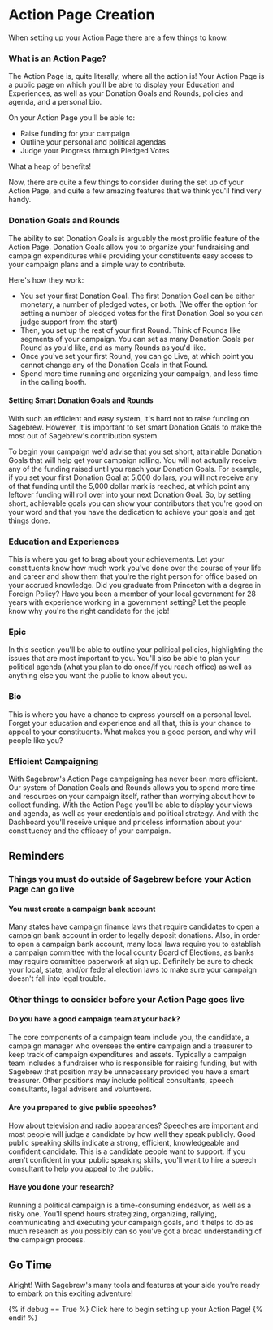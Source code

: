 # Action Page Creation #
When setting up your Action Page there are a few things to know.

### What is an Action Page? ###
The Action Page is, quite literally, where all the action is!
Your Action Page is a public page on which you'll be able
to display your Education and Experiences, as well as your Donation
Goals and Rounds, policies and agenda, and a personal bio.

On your Action Page you'll be able to:

- Raise funding for your campaign
- Outline your personal and political agendas
- Judge your Progress through Pledged Votes

What a heap of benefits!

Now, there are quite a few things to consider during the set up of your Action
Page, and quite a few amazing features that we think you'll find very handy.

### Donation Goals and Rounds ###
The ability to set Donation Goals is arguably the most prolific
feature of the Action Page. Donation Goals allow you
to organize your fundraising and campaign expenditures
while providing your constituents easy access to
your campaign plans and a simple way to contribute.

Here's how they work:

- You set your first Donation Goal. The first Donation Goal can
  be either monetary, a number of pledged votes, or both. (We offer
  the option for setting a number of pledged votes for the first
  Donation Goal so you can judge support from the start)
- Then, you set up the rest of your first Round. Think of Rounds like
  segments of your campaign. You can set as many Donation Goals per
  Round as you'd like, and as many Rounds as you'd like.
- Once you've set your first Round, you can go Live, at which point
  you cannot change any of the Donation Goals in that Round.
- Spend more time running and organizing your campaign, and less time
  in the calling booth.

#### Setting Smart Donation Goals and Rounds ####
With such an efficient and easy system, it's hard not to raise funding
on Sagebrew. However, it is important to set smart Donation Goals to make the
most out of Sagebrew's contribution system.

To begin your campaign we'd advise that
you set short, attainable Donation Goals that
will help get your campaign rolling. You will not actually
receive any of the funding raised until you reach your Donation
Goals. For example, if you set your first Donation Goal at
5,000 dollars, you will not receive any of that funding until
the 5,000 dollar mark is reached, at which point any leftover
funding will roll over into your next Donation Goal. So, by setting short,
achievable goals you can show your contributors that
you're good on your word and that you have the dedication
to achieve your goals and get things done.


### Education and Experiences ###
This is where you get to brag about your achievements. Let your
constituents know how much work you've done over the course of your
life and career and show them that you're the right person for office
based on your accrued knowledge. Did you graduate from Princeton with
a degree in Foreign Policy? Have you been a member of your local government
for 28 years with experience working in a government setting? Let the people
know why you're the right candidate for the job!

### Epic ###
In this section you'll be able to outline your political policies, highlighting
the issues that are most important to you. You'll also be able to
plan your political agenda (what you plan to do once/if you reach office) as well as anything else you want the public to know about you.

### Bio ###
This is where you have a chance to express yourself on a personal level.
Forget your education and experience and all that, this is your chance
to appeal to your constituents. What makes you a good person, and why will
people like you?

### Efficient Campaigning ###
With Sagebrew's Action Page campaigning has never been more
efficient. Our system of Donation Goals and Rounds allows you
to spend more time and resources on your campaign itself, rather
than worrying about how to collect funding. With the Action Page you'll
be able to display your views and agenda, as well as your credentials
and political strategy. And with the Dashboard you'll receive
unique and priceless information about your constituency and the efficacy of
your campaign.

## Reminders ##
### Things you must do outside of Sagebrew before your Action Page can go live ###
#### You must create a campaign bank account ####
Many states have campaign finance laws that require candidates to open a 
campaign bank account in order to legally deposit donations. 
Also, in order to open a campaign bank account, many local laws 
require you to establish a campaign committee with the local county 
Board of Elections, as banks may require committee paperwork at sign 
up. Definitely be sure to check your local, state, and/or federal 
election laws to make sure your campaign doesn't fall into legal trouble.  

### Other things to consider before your Action Page goes live ###
#### Do you have a good campaign team at your back? ####
The core components of a campaign team include you, the candidate, a 
campaign manager who oversees the entire campaign and a treasurer to keep 
track of campaign expenditures and assets. Typically a campaign team 
includes a fundraiser who is responsible for raising funding, but with 
Sagebrew that position may be unnecessary provided you have a smart 
treasurer. Other positions may include political consultants, speech 
consultants, legal advisers and volunteers.

#### Are you prepared to give public speeches? ####
How about television and radio appearances? Speeches are important 
and most people will judge a candidate by how well they speak 
publicly. Good public speaking skills indicate a strong, efficient, 
knowledgeable and confident candidate. This is a candidate people want 
to support. If you aren't confident in your public speaking skills, 
you'll want to hire a speech consultant to help you appeal to the public.

#### Have you done your research? ####
Running a political campaign is a time-consuming endeavor, as well as 
a risky one. You'll spend hours strategizing, organizing, rallying, 
communicating and executing your campaign goals, and it helps to do as 
much research as you possibly can so you've got a broad understanding 
of the campaign process.

## Go Time ##
Alright! With Sagebrew's many tools and features at your side you're ready to 
embark on this exciting adventure!

{% if debug == True %}
    Click here to begin setting up your Action Page!
{% endif %}
